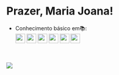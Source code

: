 ### <h1>Prazer, Maria Joana! </h2> 

- Conhecimento básico em📚:<br>
<img src="https://cdn.jsdelivr.net/gh/devicons/devicon/icons/python/python-plain.svg" width="25cm" height="25cm" /> <img src="https://cdn.jsdelivr.net/gh/devicons/devicon/icons/html5/html5-plain.svg" width="25cm" height="25cm"/> <img src="https://cdn.jsdelivr.net/gh/devicons/devicon/icons/arduino/arduino-original.svg" width="25cm" height="25cm"/> <img src="https://cdn.jsdelivr.net/gh/devicons/devicon/icons/cplusplus/cplusplus-plain.svg" width="25cm" height="25cm"/> <img src="https://cdn.jsdelivr.net/gh/devicons/devicon/icons/csharp/csharp-plain.svg" width="25cm" height="25cm"/> <img src="https://cdn.jsdelivr.net/gh/devicons/devicon/icons/mysql/mysql-original.svg" width="25cm" height="25cm"/>
<br>


  


<br>          
<div>
<a href="https://instagram.com/apolx_" target="_blank"><img loading="lazy" src="https://img.shields.io/badge/-Instagram-%23E4405F?style=for-the-badge&logo=instagram&logoColor=white" target="_blank"></a>
</div>
                
                  
          
<!--
**MaJoApol/MajoApol** is a ✨ _special_ ✨ repository because its `README.md` (this file) appears on your GitHub profile.

Here are some ideas to get you started:

- 🔭 I’m currently working on ...
- 🌱 I’m currently learning Python, HTML e C++.
- 👯 I’m looking to collaborate on ...
- 🤔 I’m looking for help with ...
- 💬 Ask me about ...
- 📫 How to reach me: ...
- 😄 Pronouns: ...
- ⚡ Fun fact: ...
-->
